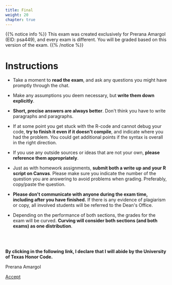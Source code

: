 ```yaml
---
title: Final
weight: 20
chapter: true
---
```


{{% notice info %}}
This exam was created exclusively for Prerana Amargol (EID: psa449), and every exam is different. You will be graded based on this version of the exam.
{{% /notice %}}


# Instructions

- Take a moment to **read the exam**, and ask any questions you might have promptly through the chat.

- Make any assumptions you deem necessary, but **write them down explicitly**.

- **Short, precise answers are always better**. Don't think you have to write paragraphs and paragraphs.

- If at some point you get stuck with the R-code and cannot debug your code, **try to finish it even if it doesn't compile**, and indicate where you had the problem. You could get additional points if the syntax is overall in the right direction.

- If you use any outside sources or ideas that are not your own, **please reference them appropriately**. 

- Just as with homework assignments, **submit both a write up and your R script on Canvas**. Please make sure you indicate the number of the question you are answering to avoid problems when grading. Preferably, copy/paste the question.

- **Please don't communicate with anyone during the exam time, including after you have finished.** If there is any evidence of plagiarism or copy, all involved students will be referred to the Dean's Office.

- Depending on the performance of both sections, the grades for the exam will be curved. **Curving will consider both sections (and both exams) as one distribution**.

<br>
<br>

**By clicking in the following link, I declare that I will abide by the University of Texas Honor Code.**


Prerana Amargol

<a onclick="ga('send', 'event', 'External-Link','click','psa449_final','0','Link');" href="https://sta235.netlify.app/exams/final/psa449/psa449_final.html" target="_blank" class="btn btn-default"> Accept <i class="fas fa-check-square"></i></a> 
